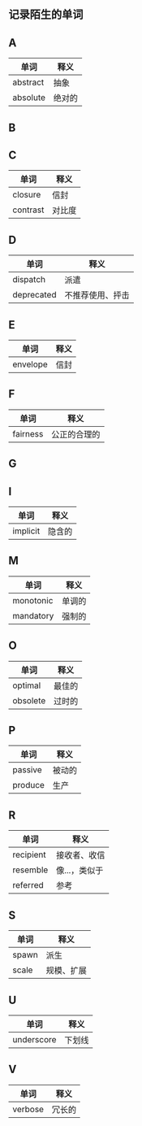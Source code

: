 ## 记录陌生的单词

A
---
|单词|释义|
|---|---|
|abstract|抽象|
|absolute|绝对的|

B
---

C
---
|单词|释义|
|---|---|
|closure|信封|
|contrast|对比度|


D
---
|单词|释义|
|---|---|
|dispatch|派遣|
|deprecated|不推荐使用、抨击|

E
---
|单词|释义|
|---|---|
|envelope|信封|

F
---
|单词|释义|
|---|---|
|fairness|公正的合理的|

G
---

I
---
|单词|释义|
|---|---|
|implicit|隐含的|

M
---
|单词|释义|
|---|---|
|monotonic|单调的|
|mandatory|强制的|

O
---
|单词|释义|
|---|---|
|optimal|最佳的|
|obsolete|过时的|

P
---
|单词|释义|
|---|---|
|passive|被动的|
|produce|生产|

R
---
|单词|释义|
|---|---|
|recipient|接收者、收信|
|resemble|像...，类似于|
|referred|参考|

S
---
|单词|释义|
|---|---|
|spawn|派生|
|scale|规模、扩展|

U
---
|单词|释义|
|---|---|
|underscore|下划线|

V
---
|单词|释义|
|---|---|
|verbose|冗长的|
